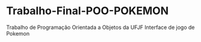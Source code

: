 # Trabalho-Final-POO-POKEMON
Trabalho de Programação Orientada a Objetos da UFJF
Interface de jogo de Pokemon
